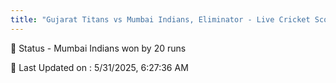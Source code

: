 ```yaml
---
title: "Gujarat Titans vs Mumbai Indians, Eliminator - Live Cricket Score"
---
```


📑 Status - Mumbai Indians won by 20 runs

📝 Last Updated on : 5/31/2025, 6:27:36 AM  

